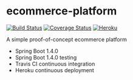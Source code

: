 # ecommerce-platform

[![Build Status](https://travis-ci.org/brunosimioni/ecommerce-platform.svg?branch=master)](https://travis-ci.org/brunosimioni/ecommerce-platform)
[![Coverage Status](https://coveralls.io/repos/github/brunosimioni/ecommerce-platform/badge.svg)](https://coveralls.io/github/brunosimioni/ecommerce-platform)
[![Heroku](https://heroku-badge.herokuapp.com/?app=an-ecommerce-platform)](https://heroku-badge.herokuapp.com/?app=an-ecommerce-platform)

A simple proof-of-concept ecommerce platform

- Spring Boot 1.4.0
- Spring Boot 1.4.0 testing
- Travis CI continuous integration
- Heroku continuous deployment
